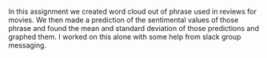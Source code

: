 In this assignment we created word cloud out of phrase used in reviews for movies. We then made a prediction of the
sentimental values of those phrase and found the mean and standard deviation of those predictions and graphed them. 
I worked on this alone with some help from slack group messaging.
